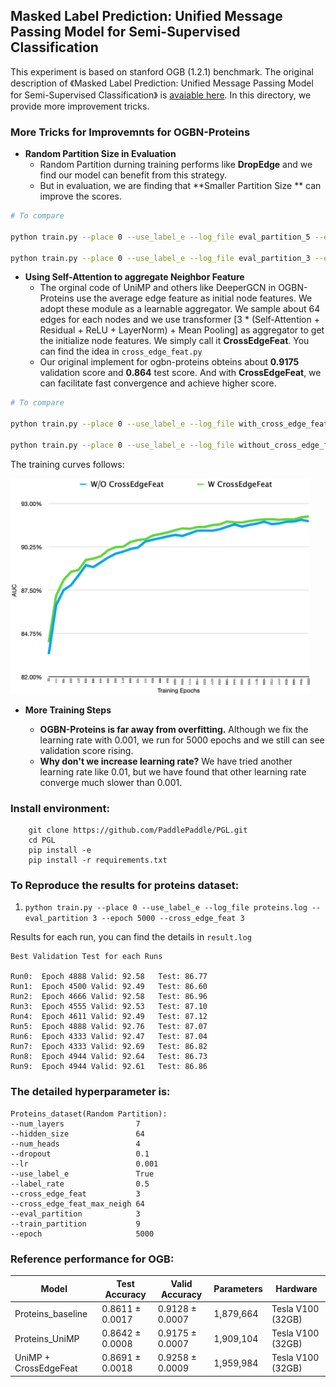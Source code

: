 ## Masked Label Prediction: Unified Message Passing Model for Semi-Supervised Classification

This experiment is based on stanford OGB (1.2.1) benchmark. The original description of 《Masked Label Prediction: Unified Message Passing Model for Semi-Supervised Classification》 is [avaiable here](https://arxiv.org/pdf/2009.03509.pdf). In this directory, we provide more improvement tricks.



### More Tricks for Improvemnts for OGBN-Proteins



- **Random Partition Size in Evaluation**
  - Random Partition durning training performs like **DropEdge** and we find our model can benefit from this strategy.
  - But in evaluation, we are finding that **Smaller Partition Size ** can improve the scores.

```bash
# To compare 

python train.py --place 0 --use_label_e --log_file eval_partition_5 --eval_partition 5

python train.py --place 0 --use_label_e --log_file eval_partition_3 --eval_partition 3
```





- **Using Self-Attention to aggregate Neighbor Feature**
  - The orginal code of UniMP and others like DeeperGCN in OGBN-Proteins use the average edge feature as initial node features. We adopt these module as a learnable aggregator. We sample about 64 edges for each nodes and we use transformer [3 * (Self-Attention + Residual + ReLU + LayerNorm) + Mean Pooling] as aggregator to get the initialize node features. We simply call it **CrossEdgeFeat**. You can find the idea in ```cross_edge_feat.py```
  - Our original implement for ogbn-proteins obteins about **0.9175** validation score and **0.864** test score. And with **CrossEdgeFeat**, we can facilitate fast convergence and achieve higher score.



```bash
# To compare

python train.py --place 0 --use_label_e --log_file with_cross_edge_feat  --cross_edge_feat 3

python train.py --place 0 --use_label_e --log_file without_cross_edge_feat  --cross_edge_feat 0

```

The training curves follows:

<img src="./img/cross_edge_feat.png"  width="480">





- **More Training Steps**

  - **OGBN-Proteins is far away from overfitting.** Although we fix the learning rate with 0.001, we run for 5000 epochs and we still can see validation score rising. 
  - **Why don't we increase learning rate?** We have tried another learning rate like 0.01, but we have found that other learning rate converge much slower than 0.001.

  



### Install environment:

```
    git clone https://github.com/PaddlePaddle/PGL.git
    cd PGL
    pip install -e
    pip install -r requirements.txt

```



### To Reproduce the results for proteins dataset:

  1. ```python train.py --place 0 --use_label_e --log_file proteins.log --eval_partition 3 --epoch 5000 --cross_edge_feat 3``` 


Results for each run, you can find the details in ```result.log```

```
Best Validation Test for each Runs

Run0:  Epoch 4888 Valid: 92.58   Test: 86.77
Run1:  Epoch 4500 Valid: 92.49   Test: 86.60
Run2:  Epoch 4666 Valid: 92.58   Test: 86.96
Run3:  Epoch 4555 Valid: 92.53   Test: 87.10
Run4:  Epoch 4611 Valid: 92.49   Test: 87.12
Run5:  Epoch 4888 Valid: 92.76   Test: 87.07
Run6:  Epoch 4333 Valid: 92.47   Test: 87.04
Run7:  Epoch 4333 Valid: 92.69   Test: 86.82
Run8:  Epoch 4944 Valid: 92.64   Test: 86.73
Run9:  Epoch 4944 Valid: 92.61   Test: 86.86

```


### The **detailed hyperparameter** is:

```
Proteins_dataset(Random Partition):
--num_layers                7
--hidden_size               64
--num_heads                 4
--dropout                   0.1
--lr                        0.001
--use_label_e               True
--label_rate                0.5
--cross_edge_feat           3
--cross_edge_feat_max_neigh 64
--eval_partition            3
--train_partition           9
--epoch                     5000
```

### Reference performance for OGB:

| Model                 | Test Accuracy   | Valid Accuracy  | Parameters | Hardware          |
| --------------------- | --------------- | --------------- | ---------- | ----------------- |
| Proteins_baseline     | 0.8611 ± 0.0017 | 0.9128 ± 0.0007 | 1,879,664  | Tesla V100 (32GB) |
| Proteins_UniMP        | 0.8642 ± 0.0008 | 0.9175 ± 0.0007 | 1,909,104  | Tesla V100 (32GB) |
| UniMP + CrossEdgeFeat | 0.8691 ± 0.0018 | 0.9258 ± 0.0009 | 1,959,984  | Tesla V100 (32GB) |






